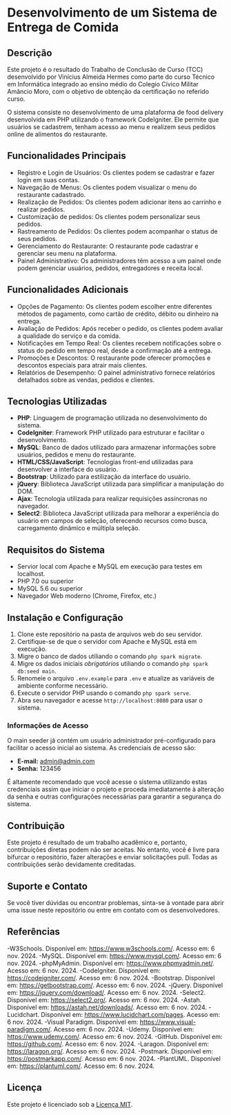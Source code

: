 # Desenvolvimento de um Sistema de Entrega de Comida

## Descrição

Este projeto é o resultado do Trabalho de Conclusão de Curso (TCC) desenvolvido por Vinícius Almeida Hermes como parte do curso Técnico em Informática integrado ao ensino médio do Colegio Cívico Militar Amâncio Moro, com o objetivo de obtenção da certificação no referido curso.

O sistema consiste no desenvolvimento de uma plataforma de food delivery desenvolvida em PHP utilizando o framework CodeIgniter. Ele permite que usuários se cadastrem, tenham acesso ao menu e realizem seus pedidos online de alimentos do restaurante.

## Funcionalidades Principais

- Registro e Login de Usuários: Os clientes podem se cadastrar e fazer login em suas contas.
- Navegação de Menus: Os clientes podem visualizar o menu do restaurante cadastrado.
- Realização de Pedidos: Os clientes podem adicionar itens ao carrinho e realizar pedidos.
- Customização de pedidos: Os clientes podem personalizar seus pedidos.
- Rastreamento de Pedidos: Os clientes podem acompanhar o status de seus pedidos.
- Gerenciamento do Restaurante: O restaurante pode cadastrar e gerenciar seu menu na plataforma.
- Painel Administrativo: Os administradores têm acesso a um painel onde podem gerenciar usuários, pedidos, entregadores e receita local.

## Funcionalidades Adicionais

- Opções de Pagamento: Os clientes podem escolher entre diferentes métodos de pagamento, como cartão de crédito, débito ou dinheiro na entrega.
- Avaliação de Pedidos: Após receber o pedido, os clientes podem avaliar a qualidade do serviço e da comida.
- Notificações em Tempo Real: Os clientes recebem notificações sobre o status do pedido em tempo real, desde a confirmação até a entrega.
- Promoções e Descontos: O restaurante pode oferecer promoções e descontos especiais para atrair mais clientes.
- Relatórios de Desempenho: O painel administrativo fornece relatórios detalhados sobre as vendas, pedidos e clientes.

## Tecnologias Utilizadas

- **PHP**: Linguagem de programação utilizada no desenvolvimento do sistema.
- **CodeIgniter**: Framework PHP utilizado para estruturar e facilitar o desenvolvimento.
- **MySQL**: Banco de dados utilizado para armazenar informações sobre usuários, pedidos e menu do restaurante.
- **HTML/CSS/JavaScript**: Tecnologias front-end utilizadas para desenvolver a interface do usuário.
- **Bootstrap**: Utilizado para estilização da interface do usuário.
- **jQuery**: Biblioteca JavaScript utilizada para simplificar a manipulação do DOM.
- **Ajax**: Tecnologia utilizada para realizar requisições assíncronas no navegador.
- **Select2**: Biblioteca JavaScript utilizada para melhorar a experiência do usuário em campos de seleção, oferecendo recursos como busca, carregamento dinâmico e múltipla seleção.


## Requisitos do Sistema

- Servior local com Apache e MySQL em execução para testes em localhost.
- PHP 7.0 ou superior
- MySQL 5.6 ou superior
- Navegador Web moderno (Chrome, Firefox, etc.)


## Instalação e Configuração

1. Clone este repositório na pasta de arquivos web do seu servidor.
2. Certifique-se de que o servidor com Apache e MySQL está em execução.
3. Migre o banco de dados utiliando o comando `php spark migrate`.
4. Migre os dados iniciais *obrigatórios* utiliando o comando `php spark db:seed main`.
5. Renomeie o arquivo `.env.example` para `.env` e atualize as variáveis de ambiente conforme necessário.
6. Execute o servidor PHP usando o comando `php spark serve`.
7. Abra seu navegador e acesse `http://localhost:8080` para usar o sistema.


### Informações de Acesso

O main seeder já contém um usuário administrador pré-configurado para facilitar o acesso inicial ao sistema. As credenciais de acesso são:

- **E-mail:** admin@admin.com
- **Senha:** 123456

É altamente recomendado que você acesse o sistema utilizando estas credenciais assim que iniciar o projeto e proceda imediatamente à alteração da senha e outras configurações necessárias para garantir a segurança do sistema.

## Contribuição

Este projeto é resultado de um trabalho acadêmico e, portanto, contribuições diretas podem não ser aceitas. No entanto, você é livre para bifurcar o repositório, fazer alterações e enviar solicitações pull. Todas as contribuições serão devidamente creditadas.

## Suporte e Contato

Se você tiver dúvidas ou encontrar problemas, sinta-se à vontade para abrir uma issue neste repositório ou entre em contato com os desenvolvedores.

## Referências

-W3Schools. Disponível em: https://www.w3schools.com/. Acesso em: 6 nov. 2024.
-MySQL. Disponível em: https://www.mysql.com/. Acesso em: 6 nov. 2024.
-phpMyAdmin. Disponível em: https://www.phpmyadmin.net/. Acesso em: 6 nov. 2024.
-CodeIgniter. Disponível em: https://codeigniter.com/. Acesso em: 6 nov. 2024.
-Bootstrap. Disponível em: https://getbootstrap.com/. Acesso em: 6 nov. 2024.
-jQuery. Disponível em: https://jquery.com/download/. Acesso em: 6 nov. 2024.
-Select2. Disponível em: https://select2.org/. Acesso em: 6 nov. 2024.
-Astah. Disponível em: https://astah.net/downloads/. Acesso em: 6 nov. 2024.
-Lucidchart. Disponível em: https://www.lucidchart.com/pages. Acesso em: 6 nov. 2024.
-Visual Paradigm. Disponível em: https://www.visual-paradigm.com/. Acesso em: 6 nov. 2024.
-Udemy. Disponível em: https://www.udemy.com/. Acesso em: 6 nov. 2024.
-GitHub. Disponível em: https://github.com/. Acesso em: 6 nov. 2024.
-Laragon. Disponível em: https://laragon.org/. Acesso em: 6 nov. 2024.
-Postmark. Disponível em: https://postmarkapp.com/. Acesso em: 6 nov. 2024.
-PlantUML. Disponível em: https://plantuml.com/. Acesso em: 6 nov. 2024.


## Licença

Este projeto é licenciado sob a [Licença MIT](LICENSE).
